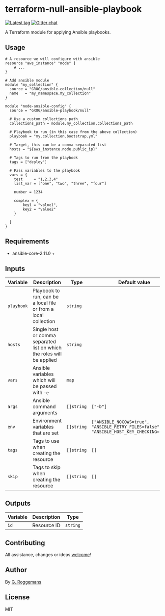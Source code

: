# terraform-null-ansible-playbook

[![Latest tag][tag_image]][tag_url]
[![Gitter chat][gitter_image]][gitter_url]

A Terraform module for applying Ansible playbooks.

## Usage

```hcl
# A resource we will configure with ansible
resource "aws_instance" "node" {
    # ...
}

# Add ansible module
module "my_collection" {
  source = "GROG/ansible-collection/null"
  name   = "my_namespace.my_collection"
}

module "node-ansible-config" {
  source = "GROG/ansible-playbook/null"

  # Use a custom collections path
  collections_path = module.my_collection.collections_path

  # Playbook to run (in this case from the above collection)
  playbook = "my.collection.bootstrap.yml"

  # Target, this can be a comma separated list
  hosts = "${aws_instance.node.public_ip}"

  # Tags to run from the playbook
  tags = ["deploy"]

  # Pass variables to the playbook
  vars = {
    test     = "1,2,3,4"
    list_var = ["one", "two", "three", "four"]

    number = 1234

    complex = {
        key1 = "value1",
        key2 = "value2"
    }

  }
}
```

## Requirements

- ansible-core-2.11.0 +

## Inputs

| Variable | Description | Type | Default value |
|----------|-------------|------|---------------|
| `playbook` | Playbook to run, can be a local file or from a local collection | `string` | |
| `hosts` | Single host or comma separated list on which the roles will be applied | `string` | |
| `vars` | Ansible variables which will be passed with `-e` | `map` | |
| `args` | Ansible command arguments | `[]string` | `["-b"]` |
| `env` | Environment variables that are set | `[]string` | `["ANSIBLE_NOCOWS=true", "ANSIBLE_RETRY_FILES=false", "ANSIBLE_HOST_KEY_CHECKING=false"]` |
| `tags` | Tags to use when creating the resource | `[]string`  | `[]` |
| `skip` | Tags to skip when creating the resource | `[]string`  | `[]` |

## Outputs

| Variable | Description | Type |
|----------|-------------|------|
| `id` | Resource ID | `string` |

## Contributing

All assistance, changes or ideas [welcome][issues]!

## Author

By [G. Roggemans][groggemans]

## License

MIT

[tag_image]:    https://img.shields.io/github/tag/GROG/terraform-null-ansible-playbook.svg
[tag_url]:      https://github.com/GROG/terraform-null-ansible-playbook
[gitter_image]: https://badges.gitter.im/GROG/chat.svg
[gitter_url]:   https://gitter.im/GROG/chat

[issues]:       https://github.com/GROG/terraform-null-ansible-playbook
[groggemans]:   https://github.com/groggemans
